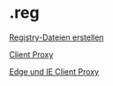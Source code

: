 # .reg


[Registry-Dateien erstellen](https://itler.net/windows-reg-datei-erstellen-so-erstellt-man-registry-dateien/)

[Client Proxy](https://support.microsoft.com/de-de/help/819961/how-to-configure-client-proxy-server-settings-by-using-a-registry-file)

[Edge und IE Client Proxy](https://www.windows-faq.de/2016/08/10/proxy-server-einstellungen-per-gpo-korrekt-verteilen/)
